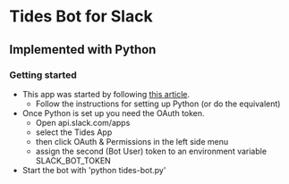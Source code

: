 # Tides Bot for Slack
## Implemented with Python

### Getting started

- This app was started by following [this article](https://www.fullstackpython.com/blog/build-first-slack-bot-python.html).
    - Follow the instructions for setting up Python (or do the equivalent)
- Once Python is set up you need the OAuth token.
    - Open api.slack.com/apps
    - select the Tides App
    - then click OAuth & Permissions in the left side menu
    - assign the second (Bot User) token to an environment variable SLACK_BOT_TOKEN
- Start the bot with 'python tides-bot.py'